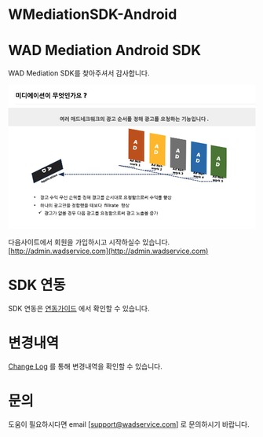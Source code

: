 # WMediationSDK-Android
# WAD Mediation Android SDK
WAD Mediation SDK를 찾아주셔서 감사합니다.

![](https://github.com/wadservice/WMediationSDK-Android/raw/master/res/mediation.png)

다음사이트에서 회원을 가입하시고 시작하실수 있습니다. 
[http://admin.wadservice.com](http://admin.wadservice.com)

# SDK 연동
SDK 연동은 [연동가이드](https://github.com/wadservice/WMediationSDK-Android/wiki) 에서 확인할 수 있습니다.

# 변경내역
[Change Log](https://github.com/wadservice/WMediationSDK-Android/blob/master/CHANGELOG.md) 를 통해 변경내역을 확인할 수 있습니다.

# 문의
도움이 필요하시다면 email [support@wadservice.com] 로 문의하시기 바랍니다.
